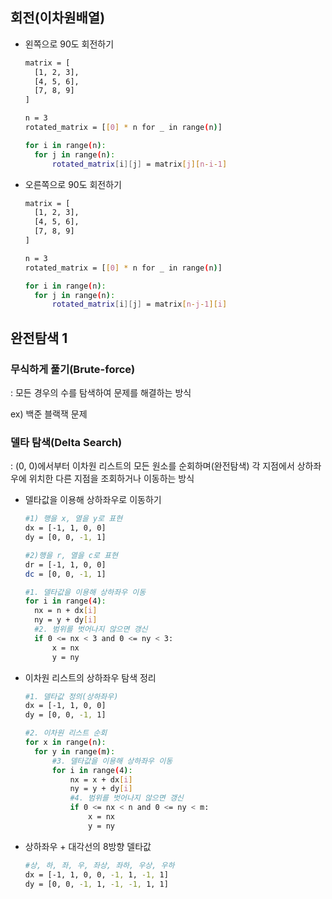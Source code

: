 ## 회전(이차원배열)

- 왼쪽으로 90도 회전하기

  ```bash
  matrix = [
  	[1, 2, 3],
  	[4, 5, 6],
  	[7, 8, 9]
  ]
  
  n = 3
  rotated_matrix = [[0] * n for _ in range(n)]
  
  for i in range(n):
  	for j in range(n):
  		rotated_matrix[i][j] = matrix[j][n-i-1]
  ```

  

- 오른쪽으로 90도 회전하기

  ```bash
  matrix = [
  	[1, 2, 3],
  	[4, 5, 6],
  	[7, 8, 9]
  ]
  
  n = 3
  rotated_matrix = [[0] * n for _ in range(n)]
  
  for i in range(n):
  	for j in range(n):
  		rotated_matrix[i][j] = matrix[n-j-1][i]
  ```



## 완전탐색 1

### 무식하게 풀기(Brute-force)

: 모든 경우의 수를 탐색하여 문제를 해결하는 방식

ex) 백준 블랙잭 문제

### 델타 탐색(Delta Search)

: (0, 0)에서부터 이차원 리스트의 모든 원소를 순회하며(완전탐색) 각 지점에서 	상하좌우에 위치한 다른 지점을 조회하거나 이동하는 방식

- 델타값을 이용해 상하좌우로 이동하기

  ```bash
  #1) 행을 x, 열을 y로 표현
  dx = [-1, 1, 0, 0]
  dy = [0, 0, -1, 1]
  
  #2)행을 r, 열을 c로 표현
  dr = [-1, 1, 0, 0]
  dc = [0, 0, -1, 1]
  
  #1. 델타값을 이용해 상하좌우 이동
  for i in range(4):
  	nx = n + dx[i]
  	ny = y + dy[i]
  	#2. 범위를 벗어나지 않으면 갱신
  	if 0 <= nx < 3 and 0 <= ny < 3:
  		x = nx
  		y = ny
  ```

- 이차원 리스트의 상하좌우 탐색 정리

  ```bash
  #1. 델타값 정의(상하좌우)
  dx = [-1, 1, 0, 0]
  dy = [0, 0, -1, 1]
  
  #2. 이차원 리스트 순회
  for x in range(n):
  	for y in range(m):
  		#3. 델타값을 이용해 상하좌우 이동
  		for i in range(4):
  			nx = x + dx[i]
  			ny = y + dy[i]
  			#4. 범위를 벗어나지 않으면 갱신
  			if 0 <= nx < n and 0 <= ny < m:
  				x = nx
  				y = ny
  ```

- 상하좌우 + 대각선의 8방향 델타값

  ```bash
  #상, 하, 좌, 우, 좌상, 좌하, 우상, 우하
  dx = [-1, 1, 0, 0, -1, 1, -1, 1]
  dy = [0, 0, -1, 1, -1, -1, 1, 1]
  ```

  